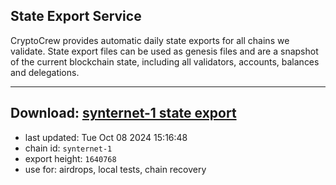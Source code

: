 ## State Export Service
CryptoCrew provides automatic daily state exports for all chains we validate. State export files can be used as genesis files and are a snapshot of the current blockchain state, including all validators, accounts, balances and delegations.

---
**Download: [synternet-1 state export](https://dl-eu2.ccvalidators.com/SERVICE/synternet/synternet-1_export_1640768.json)**
---

- last updated: Tue Oct 08 2024 15:16:48
- chain id: `synternet-1`
- export height: `1640768`
- use for: airdrops, local tests, chain recovery
